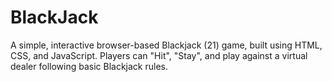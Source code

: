 # BlackJack
A simple, interactive browser-based Blackjack (21) game, built using HTML, CSS, and JavaScript.  Players can "Hit", "Stay", and play against a virtual dealer following basic Blackjack rules.

